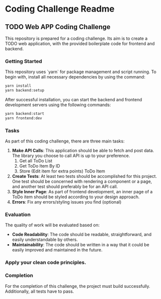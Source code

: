 # Coding Challenge Readme

## TODO Web APP Coding Challenge

This repository is prepared for a coding challenge. Its aim is to create a TODO web application, with the provided boilerplate code for frontend and backend.

### Getting Started

This repository uses \`yarn\` for package management and script running. To begin with, install all necessary dependencies by using the command:

```sh
yarn install
yarn backend:setup
```

After successful installation, you can start the backend and frontend development servers using the following commands:

```sh
yarn backend:start
yarn frontend:dev
```

### Tasks

As part of this coding challenge, there are three main tasks:

1. **Make API Calls**: This application should be able to fetch and post data. The library you choose to call API is up to your preference.
   1. Get all ToDo List
   2. Get ToDo Item By ID
   3. Store (Edit item for extra points) ToDo Item
2. **Create Tests**: At least two tests should be accomplished for this project. One test should be concerned with rendering a component or a page, and another test should preferably be for an API call.
3. **Style Inner Page**: As part of frontend development, an inner page of a ToDo item should be styled according to your design approach.
4. **Errors**: Fix any errors/styling issues you find (optional)

### Evaluation

The quality of work will be evaluated based on:

- **Code Readability**: The code should be readable, straightforward, and easily understandable by others.
- **Maintainability**: The code should be written in a way that it could be easily improved and maintained in the future.

### Apply your clean code principles.

### Completion

For the completion of this challenge, the project must build successfully. Additionally, all tests have to pass.
